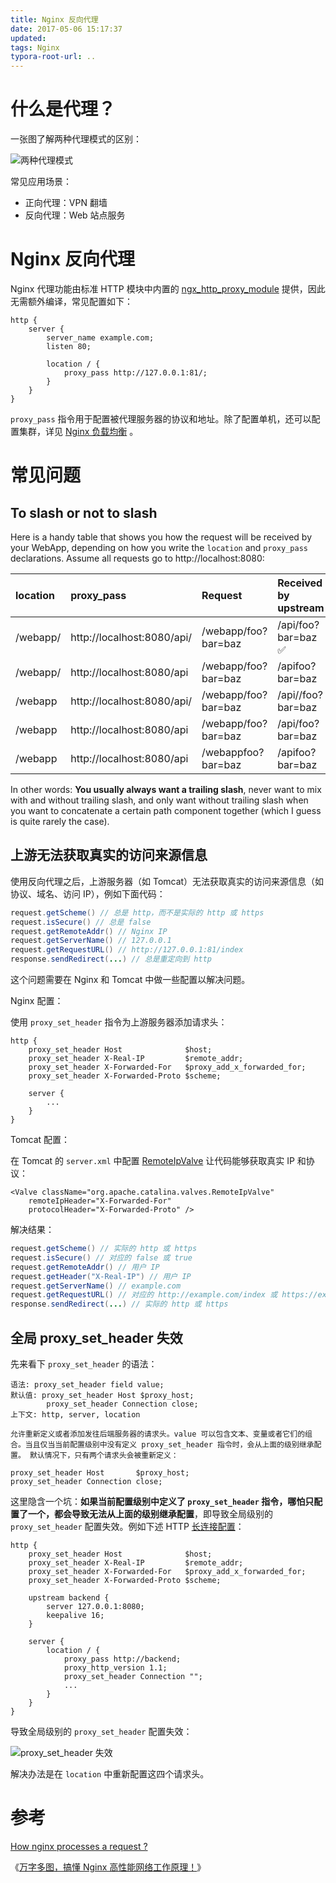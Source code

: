 ```yaml
---
title: Nginx 反向代理
date: 2017-05-06 15:17:37
updated:
tags: Nginx
typora-root-url: ..
---
```


# 什么是代理？

一张图了解两种代理模式的区别：

![两种代理模式](/img/nginx/proxy.jpg)

常见应用场景：

- 正向代理：VPN 翻墙
- 反向代理：Web 站点服务

# Nginx 反向代理

Nginx 代理功能由标准 HTTP 模块中内置的 [ngx_http_proxy_module](http://nginx.org/en/docs/http/ngx_http_proxy_module.html) 提供，因此无需额外编译，常见配置如下：

```
http {
    server {
        server_name example.com;
        listen 80;
        
        location / {
            proxy_pass http://127.0.0.1:81/;
        }
    }
}
```

`proxy_pass` 指令用于配置被代理服务器的协议和地址。除了配置单机，还可以配置集群，详见 [Nginx 负载均衡](/posts/nginx-upstream/) 。

# 常见问题

## To slash or not to slash

Here is a handy table that shows you how the request will be received by your WebApp, depending on how you write the `location` and `proxy_pass` declarations. Assume all requests go to http://localhost:8080:

| location | proxy_pass                 | Request             | Received by upstream |
| :------- | :------------------------- | :------------------ | :------------------- |
| /webapp/ | http://localhost:8080/api/ | /webapp/foo?bar=baz | /api/foo?bar=baz ✅   |
| /webapp/ | http://localhost:8080/api  | /webapp/foo?bar=baz | /apifoo?bar=baz      |
| /webapp  | http://localhost:8080/api/ | /webapp/foo?bar=baz | /api//foo?bar=baz    |
| /webapp  | http://localhost:8080/api  | /webapp/foo?bar=baz | /api/foo?bar=baz     |
| /webapp  | http://localhost:8080/api  | /webappfoo?bar=baz  | /apifoo?bar=baz      |

In other words: **You usually always want a trailing slash**, never want to mix with and without trailing slash, and only want without trailing slash when you want to concatenate a certain path component together (which I guess is quite rarely the case).

## 上游无法获取真实的访问来源信息

使用反向代理之后，上游服务器（如 Tomcat）无法获取真实的访问来源信息（如协议、域名、访问 IP），例如下面代码：

```java
request.getScheme() // 总是 http，而不是实际的 http 或 https
request.isSecure() // 总是 false
request.getRemoteAddr() // Nginx IP
request.getServerName() // 127.0.0.1
request.getRequestURL() // http://127.0.0.1:81/index
response.sendRedirect(...) // 总是重定向到 http
```

这个问题需要在 Nginx 和 Tomcat 中做一些配置以解决问题。

Nginx 配置：

使用 `proxy_set_header` 指令为上游服务器添加请求头：

```
http {
    proxy_set_header Host              $host;
    proxy_set_header X-Real-IP         $remote_addr;
    proxy_set_header X-Forwarded-For   $proxy_add_x_forwarded_for;
    proxy_set_header X-Forwarded-Proto $scheme;

    server {
        ...
    }
}
```

Tomcat 配置：

在 Tomcat 的 `server.xml` 中配置 [RemoteIpValve](http://tomcat.apache.org/tomcat-7.0-doc/api/org/apache/catalina/valves/RemoteIpValve.html) 让代码能够获取真实 IP 和协议：

```
<Valve className="org.apache.catalina.valves.RemoteIpValve" 
    remoteIpHeader="X-Forwarded-For" 
    protocolHeader="X-Forwarded-Proto" />
```

解决结果：

```java
request.getScheme() // 实际的 http 或 https
request.isSecure() // 对应的 false 或 true
request.getRemoteAddr() // 用户 IP
request.getHeader("X-Real-IP") // 用户 IP
request.getServerName() // example.com
request.getRequestURL() // 对应的 http://example.com/index 或 https://example.com/index
response.sendRedirect(...) // 实际的 http 或 https
```

## 全局 proxy_set_header 失效

先来看下 `proxy_set_header` 的语法：

```
语法:	proxy_set_header field value;
默认值: proxy_set_header Host $proxy_host;
        proxy_set_header Connection close;
上下文: http, server, location

允许重新定义或者添加发往后端服务器的请求头。value 可以包含文本、变量或者它们的组合。当且仅当当前配置级别中没有定义 proxy_set_header 指令时，会从上面的级别继承配置。 默认情况下，只有两个请求头会被重新定义：

proxy_set_header Host       $proxy_host;
proxy_set_header Connection close;
```

这里隐含一个坑：**如果当前配置级别中定义了 `proxy_set_header` 指令，哪怕只配置了一个，都会导致无法从上面的级别继承配置**，即导致全局级别的 `proxy_set_header` 配置失效。例如下述 HTTP [长连接配置](http://nginx.org/en/docs/http/ngx_http_upstream_module.html#keepalive)：

```
http {
    proxy_set_header Host              $host;
    proxy_set_header X-Real-IP         $remote_addr;
    proxy_set_header X-Forwarded-For   $proxy_add_x_forwarded_for;
    proxy_set_header X-Forwarded-Proto $scheme;

    upstream backend {
        server 127.0.0.1:8080;
        keepalive 16;
    }

    server {
        location / {
            proxy_pass http://backend;
            proxy_http_version 1.1;
            proxy_set_header Connection "";
            ...
        }
    }
}
```

导致全局级别的 `proxy_set_header` 配置失效：

![proxy_set_header 失效](/img/nginx/problem_of_proxy_set_header.png)

解决办法是在 `location` 中重新配置这四个请求头。

# 参考

[How nginx processes a request ?](http://nginx.org/en/docs/http/request_processing.html)

《[万字多图，搞懂 Nginx 高性能网络工作原理！](https://mp.weixin.qq.com/s/xb66aZKXDsY1XCYodUFuzw)》

